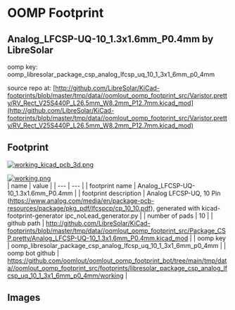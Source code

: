 # OOMP Footprint  
## Analog_LFCSP-UQ-10_1.3x1.6mm_P0.4mm  by LibreSolar  
  
oomp key: oomp_libresolar_package_csp_analog_lfcsp_uq_10_1_3x1_6mm_p0_4mm  
  
source repo at: [http://github.com/LibreSolar/KiCad-footprints/blob/master/tmp/data//oomlout_oomp_footprint_src/Varistor.pretty/RV_Rect_V25S440P_L26.5mm_W8.2mm_P12.7mm.kicad_mod](http://github.com/LibreSolar/KiCad-footprints/blob/master/tmp/data//oomlout_oomp_footprint_src/Varistor.pretty/RV_Rect_V25S440P_L26.5mm_W8.2mm_P12.7mm.kicad_mod)  
## Footprint  
  
[![working_kicad_pcb_3d.png](working_kicad_pcb_3d_600.png)](working_kicad_pcb_3d.png)  
  
[![working.png](working_600.png)](working.png)  
| name | value | 
| --- | --- | 
| footprint name | Analog_LFCSP-UQ-10_1.3x1.6mm_P0.4mm | 
| footprint description | Analog  LFCSP-UQ, 10 Pin (https://www.analog.com/media/en/package-pcb-resources/package/pkg_pdf/lfcspcp/cp_10_10.pdf), generated with kicad-footprint-generator ipc_noLead_generator.py | 
| number of pads | 10 | 
| github path | http://github.com/LibreSolar/KiCad-footprints/blob/master/tmp/data//oomlout_oomp_footprint_src/Package_CSP.pretty/Analog_LFCSP-UQ-10_1.3x1.6mm_P0.4mm.kicad_mod | 
| oomp key | oomp_libresolar_package_csp_analog_lfcsp_uq_10_1_3x1_6mm_p0_4mm | 
| oomp bot github | https://github.com/oomlout/oomlout_oomp_footprint_bot/tree/main/tmp/data//oomlout_oomp_footprint_src/footprints/libresolar_package_csp_analog_lfcsp_uq_10_1_3x1_6mm_p0_4mm/working | 
## Images  
